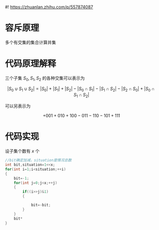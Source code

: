#! https://zhuanlan.zhihu.com/p/557874087
# 容斥原理
多个有交集的集合计算并集
# 代码原理解释
三个子集 $S_0,S_1,S_2$ 的各种交集可以表示为

$$|S_0\cup S_1\cup S_2|=|S_0|+|S_1|+|S_2|-|S_0\cap S_1|-|S_1\cap S_2|-|S_2\cap S_0|+|S_0\cap S_1\cap S_2|$$

可以另表示为

$$+001+010+100-011-110-101+111$$

# 代码实现
设子集个数有 $x$ 个
```c++
//bit确定加减，situation是情况总数
int bit,situation=1<<x;
for(int i=1;i<situation;++i)
{
    bit=-1;
    for(int j=0;j<x;++j)
    {
        if((i>>j)&1)
        {

            bit=-bit;
        }
    }
    bit*
}
```

